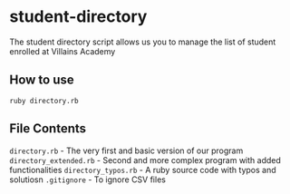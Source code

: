 # student-directory

The student directory script allows us you to manage the list of student enrolled at Villains Academy

## How to use
```shell
ruby directory.rb
```
## File Contents
`directory.rb` - The very first and basic version of our program
`directory_extended.rb` - Second and more complex program with added functionalities
`directory_typos.rb` - A ruby source code with typos and solutiosn
`.gitignore` - To ignore CSV files
